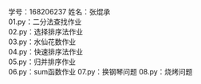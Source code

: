 学号：168206237  姓名：张焜承  
01.py：二分法查找作业  
02.py：选择排序法作业  
03.py：水仙花数作业  
04.py：快速排序法作业  
05.py：归并排序作业  
06.py：sum函数作业 
07.py：换钢琴问题
08.py：烧烤问题
